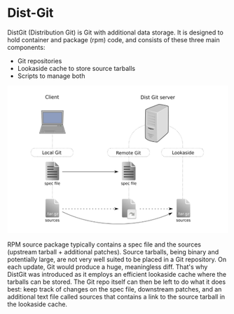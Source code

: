 # Dist-Git

DistGit (Distribution Git) is Git with additional data storage. It is designed to hold container and package (rpm) code, and consists of these three main components:

* Git repositories
* Lookaside cache to store source tarballs
* Scripts to manage both

![DistGitImage](distGitImage.png)


RPM source package typically contains a spec file and the sources (upstream tarball + additional patches). Source tarballs, being binary and potentially large, are not very well suited to be placed in a Git repository. On each update, Git would produce a huge, meaningless diff. That's why DistGit was introduced as it employs an efficient lookaside cache where the tarballs can be stored. The Git repo itself can then be left to do what it does best: keep track of changes on the spec file, downstream patches, and an additional text file called sources that contains a link to the source tarball in the lookaside cache.




